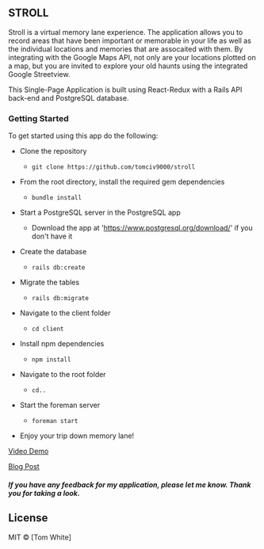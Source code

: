 ## STROLL
Stroll is a virtual memory lane experience. The application allows you to record areas that have been important or memorable in your life as well as the individual locations and memories that are assocaited with them.  By integrating with the Google Maps API, not only are your locations plotted on a map, but you are invited to explore your old haunts using the integrated Google Streetview.

This Single-Page Application is built using React-Redux with a Rails API back-end and PostgreSQL database.  

### Getting Started

To get started using this app do the following:

- Clone the repository
  - ```git clone https://github.com/tomciv9000/stroll```
- From the root directory, install the required gem dependencies
  - ```bundle install```
- Start a PostgreSQL server in the PostgreSQL app
  - Download the app at 'https://www.postgresql.org/download/' if you don't have it
- Create the database
  - ```rails db:create```
- Migrate the tables
  - ```rails db:migrate```
- Navigate to the client folder
  - ```cd client```
- Install npm dependencies
  - ```npm install```
- Navigate to the root folder
  - ```cd..```
- Start the foreman server
  - ```foreman start```

- Enjoy your trip down memory lane!

[Video Demo](upcoming)

[Blog Post](upcoming)

##### If you have any feedback for my application, please let me know. Thank you for taking a look.

## License
MIT © [Tom White]

